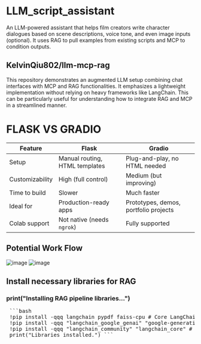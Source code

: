 # LLM_script_assistant
 An LLM-powered assistant that helps film creators write character dialogues based on scene descriptions, voice tone, and even image inputs (optional). It uses RAG to pull examples from existing scripts and MCP to condition outputs.

## KelvinQiu802/llm-mcp-rag
This repository demonstrates an augmented LLM setup combining chat interfaces with MCP and RAG functionalities. It emphasizes a lightweight implementation without relying on heavy frameworks like LangChain. This can be particularly useful for understanding how to integrate RAG and MCP in a streamlined manner.

# FLASK VS GRADIO

| Feature         | **Flask**                      | **Gradio**                            |
| --------------- | ------------------------------ | ------------------------------------- |
| Setup           | Manual routing, HTML templates | Plug-and-play, no HTML needed         |
| Customizability | High (full control)            | Medium (but improving)                |
| Time to build   | Slower                         | Much faster                           |
| Ideal for       | Production-ready apps          | Prototypes, demos, portfolio projects |
| Colab support   | Not native (needs `ngrok`)     | Fully supported                       |




## Potential Work Flow
![image](https://github.com/user-attachments/assets/eb721809-b975-446b-bd1b-69aa6fd11a2d)
![image](https://github.com/user-attachments/assets/9499d7bd-3319-4004-8679-4b6e201c41e7)


## Install necessary libraries for RAG

### print("Installing RAG pipeline libraries...")
<pre> ```bash
 !pip install -qqq langchain pypdf faiss-cpu # Core LangChain, PDF loader, FAISS 
 !pip install -qqq "langchain_google_genai" "google-generativeai" # Google Gemini embeddings and LLM 
 !pip install -qqq "langchain_community" "langchain_core" # Ensure core and community packages are up to date 
 print("Libraries installed.") ``` </pre>



